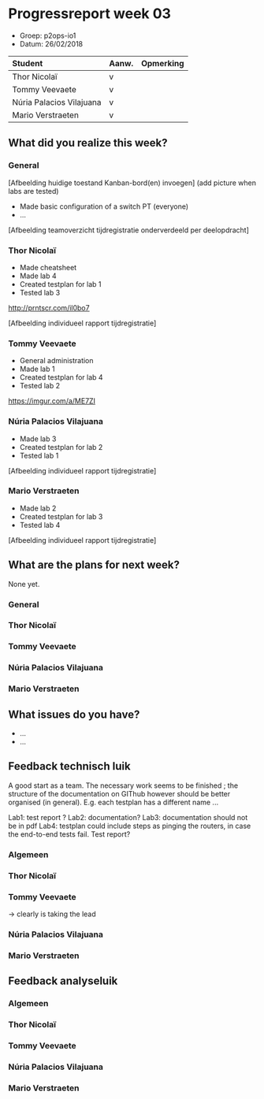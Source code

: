 # Progressreport week 03

* Groep: p2ops-io1
* Datum: 26/02/2018

| Student  | Aanw. | Opmerking |
| :---     | :---  | :---      |
| Thor Nicolaï |  v    |           |
| Tommy Veevaete |  v    |           |
| Núria Palacios Vilajuana	 |  v   |           |
| Mario Verstraeten	 |  v   |           |

## What did you realize this week?
### General

[Afbeelding huidige toestand Kanban-bord(en) invoegen]
(add picture when labs are tested)
* Made basic configuration of a switch PT (everyone)
* ...

[Afbeelding teamoverzicht tijdregistratie onderverdeeld per deelopdracht]

### Thor Nicolaï
* Made cheatsheet
* Made lab 4
* Created testplan for lab 1
* Tested lab 3

http://prntscr.com/il0bo7

[Afbeelding individueel rapport tijdregistratie]

### Tommy Veevaete
* General administration
* Made lab 1
* Created testplan for lab 4
* Tested lab 2

https://imgur.com/a/ME7ZI

### Núria Palacios Vilajuana
* Made lab 3
* Created testplan for lab 2
* Tested lab 1

[Afbeelding individueel rapport tijdregistratie]

### Mario Verstraeten
* Made lab 2
* Created testplan for lab 3
* Tested lab 4

[Afbeelding individueel rapport tijdregistratie]

## What are the plans for next week?
None yet.

### General

### Thor Nicolaï 
### Tommy Veevaete
### Núria Palacios Vilajuana
### Mario Verstraeten

## What issues do you have?
* ...
* ...

## Feedback technisch luik

A good start as a team. The necessary work seems to be finished ; the structure of the documentation on GIThub however should be better organised (in general).
E.g. each testplan has a different name ... 

Lab1: test report ?
Lab2: documentation?
Lab3: documentation should not be in pdf
Lab4: testplan could include steps as pinging the routers, in case the end-to-end tests fail. Test report?


### Algemeen

### Thor Nicolaï 
### Tommy Veevaete
-> clearly is taking the lead
### Núria Palacios Vilajuana
### Mario Verstraeten

## Feedback analyseluik

### Algemeen

### Thor Nicolaï 
### Tommy Veevaete
### Núria Palacios Vilajuana
### Mario Verstraeten

